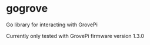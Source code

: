 # gogrove
Go library for interacting with GrovePi

Currently only tested with GrovePi firmware version 1.3.0